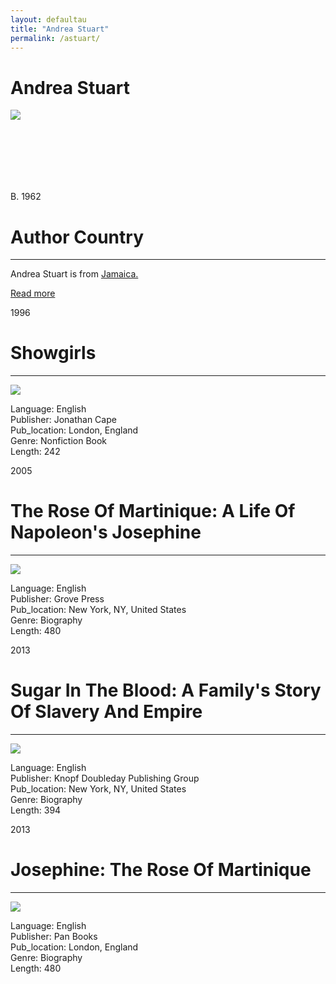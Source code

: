```yaml
---
layout: defaultau
title: "Andrea Stuart"
permalink: /astuart/
---
```

<!-- partial:index.partial.html -->
<div class="content">
    <h1>Andrea Stuart</h1>
    <div class="quote">
        <div><img src="https://www.telegraph.co.uk/multimedia/archive/02281/groskop_main_2281756b.jpg" class="logo"></div>
    </div>
    <div class="timeline">
        <div style="padding-bottom:100px;"></div>
        <div class="block">
            <div class="date right"><p class="right"> B. 1962 </p></div>
            <div class="dot"></div>
            <div class="left first">
            <div class="author_country">
                <h1>Author Country</h1><hr>
            <div class="aclocation"><p>Andrea Stuart is from <a href="{{ site.baseurl }}/4"> Jamaica.</a></p></div>
                <div class="acreadmore"><a href="https://en.wikipedia.org/wiki/Andrea_Stuart" target="_blank">Read more</a></div>
            </div>
            </div>
        </div>
        <div class="block">
            <div class="date left"><p class="left">1996</p></div>
            <div class="dot"></div>
            <div class="right">
                <h1>Showgirls</h1><hr>
                <p><img src="https://images-na.ssl-images-amazon.com/images/I/41akj5z-vhL._SX332_BO1,204,203,200_.jpg"></p>
                <p>
                Language: English <br/>
                Publisher: Jonathan Cape <br/>
                Pub_location: London, England <br/>
                Genre: Nonfiction Book <br/>
                Length: 242 <br/>                </p>
            </div>
        </div>
        <div class="block">
            <div class="date right"><p class="right">2005</p></div>
            <div class="dot"></div>
            <div class="left">
                <h1>The Rose Of Martinique: A Life Of Napoleon's Josephine</h1><hr>
                <p><img src="https://images-na.ssl-images-amazon.com/images/I/51tHaNBtQSL._SX308_BO1,204,203,200_.jpg"></p>
                <p>
                Language: English <br/>
                Publisher: Grove Press <br/>
                Pub_location: New York, NY, United States <br/>
                Genre: Biography <br/>
                Length: 480 <br/>                </p>
            </div>
            <div class="block">
                <div class="date left"><p class="left">2013</p></div>
                <div class="dot"></div>
                <div class="right">
                    <h1>Sugar In The Blood: A Family's Story Of Slavery And Empire</h1><hr>
                    <p><img src="https://images-na.ssl-images-amazon.com/images/I/51inYEFQR6L._SY291_BO1,204,203,200_QL40_FMwebp_.jpg"></p>
                    <p>
                    Language: English <br/>
                    Publisher: Knopf Doubleday Publishing Group			 <br/>
                    Pub_location: New York, NY, United States <br/>
                    Genre: Biography <br/>
                    Length: 394 <br/>                </p>
                </div>
            </div>
            <div class="block">
                <div class="date right"><p class="right">2013</p></div>
                <div class="dot"></div>
                <div class="left">
                    <h1>Josephine: The Rose Of Martinique</h1><hr>
                    <p><img src="https://images-na.ssl-images-amazon.com/images/P/0802142028.01._SX180_SCLZZZZZZZ_.jpg"></p>
                    <p>
                    Language: English <br/>
                    Publisher: Pan Books	 <br/>
                    Pub_location: London, England <br/>
                    Genre: Biography <br/>
                    Length: 480 <br/>                </p>
                </div>
